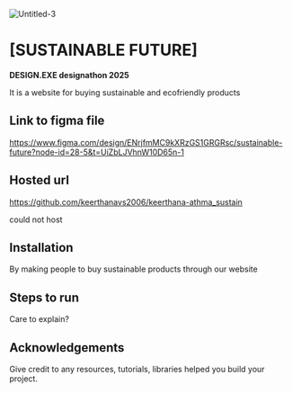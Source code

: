 ![Untitled-3](design.png)
# **[SUSTAINABLE FUTURE]**


**DESIGN.EXE designathon 2025**

It is a website for buying sustainable and ecofriendly products


## **Link to figma file**
https://www.figma.com/design/ENrjfmMC9kXRzGS1GRGRsc/sustainable-future?node-id=28-5&t=UiZbLJVhnW10D65n-1

## **Hosted url**
https://github.com/keerthanavs2006/keerthana-athma_sustain

could not host

## **Installation**
By making people to buy sustainable products through our website


## **Steps to run**  
Care to explain?

## **Acknowledgements**
Give credit to any resources, tutorials, libraries helped you build your project.

